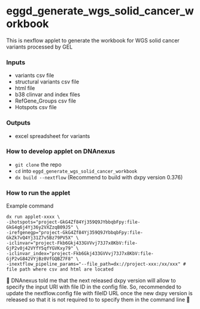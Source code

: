 # eggd_generate_wgs_solid_cancer_workbook
This is nexflow applet to generate the workbook for WGS solid cancer variants processed by GEL

### Inputs
- variants csv file
- structural variants csv file
- html file
- b38 clinvar and index files
- RefGene_Groups csv file
- Hotspots csv file

### Outputs
- excel spreadsheet for variants

### How to develop applet on DNAnexus
- `git clone` the repo
- `cd` into `eggd_generate_wgs_solid_cancer_workbook`
- `dx build --nextflow` (Recommend to build with dxpy version 0.376)

### How to run the applet
Example command
```
dx run applet-xxxx \
-ihotspots="project-GkG4Zf84Yj359Q9JYbbqbFpy:file-GkG4q6j4Yj36y2VXZzqB09J5" \
-irefgenegp="project-GkG4Zf84Yj359Q9JYbbqbFpy:file-GkZk7vQ4Yj31Z7v5Bz79PV5X" \
-iclinvar="project-Fkb6Gkj433GVVvj73J7x8KbV:file-GjP2v0j42VYfY5qfYGVKxy79" \
-iclinvar_index="project-Fkb6Gkj433GVVvj73J7x8KbV:file-GjP2vG842VYjBz0VfGQBZ7F8" \
-inextflow_pipeline_params="--file_path=dx://project-xxx:/xx/xxx" # file path where csv and html are located
```

:triangular_flag_on_post: DNAnexus told me that the next released dxpy version will allow to specify the input URI with file ID in the config file. So, recommended to update the nextflow.config file with fileID URL once the new dxpy version is released so that it is not required to to specify them in the command line :triangular_flag_on_post:
